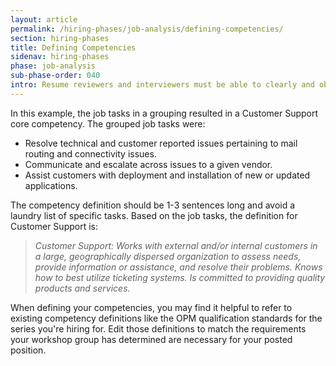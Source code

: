 ```yaml
---
layout: article
permalink: /hiring-phases/job-analysis/defining-competencies/
section: hiring-phases
title: Defining Competencies
sidenav: hiring-phases
phase: job-analysis
sub-phase-order: 040
intro: Resume reviewers and interviewers must be able to clearly and objectively evaluate an applicant against competencies that you've defined before assessments begin. To define your competencies, document what it looks like when an applicant has that skill. You'll list these definitions in the job announcement as required qualifications.
---
```


In this example, the job tasks in a grouping resulted in a Customer Support core competency. The grouped job tasks were:

- Resolve technical and customer reported issues pertaining to mail routing and connectivity issues.
- Communicate and escalate across issues to a given vendor.
- Assist customers with deployment and installation of new or updated applications.

The competency definition should be 1-3 sentences long and avoid a laundry list of specific tasks. Based on the job tasks, the definition for Customer Support is:

> *Customer Support: Works with external and/or internal customers in a large, geographically dispersed organization to assess needs, provide information or assistance, and resolve their problems. Knows how to best utilize ticketing systems. Is committed to providing quality products and services.*

When defining your competencies, you may find it helpful to refer to existing competency definitions like the OPM qualification standards for the series you're hiring for. Edit those definitions to match the requirements your workshop group has determined are necessary for your posted position.
